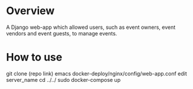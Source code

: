 # Overview
A Django web-app which allowed users, such as event owners, event vendors and event guests, to manage events.

# How to use
git clone (repo link)
emacs docker-deploy/nginx/config/web-app.conf
edit server_name
cd ../../
sudo docker-compose up
